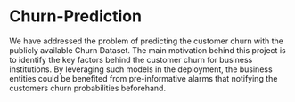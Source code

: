 # Churn-Prediction
We have addressed the problem of predicting the customer churn with the publicly available Churn Dataset. The main motivation behind this project is to identify the key factors behind the customer churn for business institutions. By leveraging such models in the deployment, the business entities could be benefited from pre-informative alarms that notifying the customers churn probabilities beforehand.
